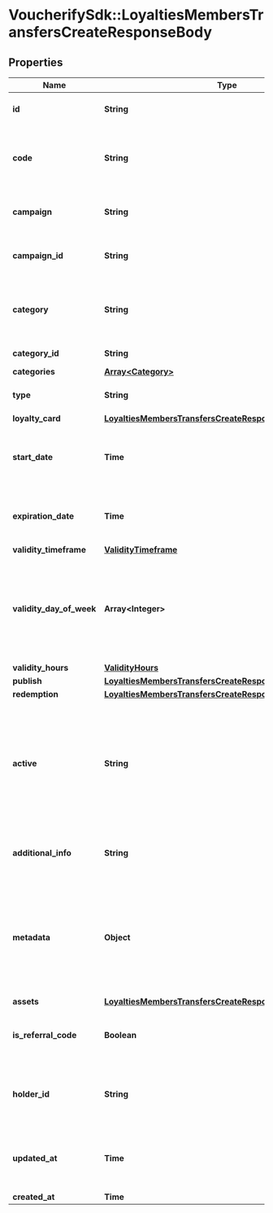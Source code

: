 # VoucherifySdk::LoyaltiesMembersTransfersCreateResponseBody

## Properties

| Name | Type | Description | Notes |
| ---- | ---- | ----------- | ----- |
| **id** | **String** | Assigned by the Voucherify API, identifies the voucher. | [optional] |
| **code** | **String** | A code that identifies a voucher. Pattern can use all letters of the English alphabet, Arabic numerals, and special characters. | [optional] |
| **campaign** | **String** | A unique campaign name, identifies the voucher&#39;s parent campaign. | [optional] |
| **campaign_id** | **String** | Assigned by the Voucherify API, identifies the voucher&#39;s parent campaign. | [optional] |
| **category** | **String** | Tag defining the category that this voucher belongs to. Useful when listing vouchers using the List Vouchers endpoint. | [optional] |
| **category_id** | **String** | Unique category ID assigned by Voucherify. | [optional] |
| **categories** | [**Array&lt;Category&gt;**](Category.md) |  | [optional] |
| **type** | **String** | Defines the type of the voucher. | [optional][default to &#39;LOYALTY_CARD&#39;] |
| **loyalty_card** | [**LoyaltiesMembersTransfersCreateResponseBodyLoyaltyCard**](LoyaltiesMembersTransfersCreateResponseBodyLoyaltyCard.md) |  | [optional] |
| **start_date** | **Time** | Activation timestamp defines when the code starts to be active in ISO 8601 format. Voucher is inactive before this date. | [optional] |
| **expiration_date** | **Time** | Expiration timestamp defines when the code expires in ISO 8601 format. Voucher is inactive after this date. | [optional] |
| **validity_timeframe** | [**ValidityTimeframe**](ValidityTimeframe.md) |  |  |
| **validity_day_of_week** | **Array&lt;Integer&gt;** | Integer array corresponding to the particular days of the week in which the voucher is valid.  - &#x60;0&#x60; Sunday - &#x60;1&#x60; Monday - &#x60;2&#x60; Tuesday - &#x60;3&#x60; Wednesday - &#x60;4&#x60; Thursday - &#x60;5&#x60; Friday - &#x60;6&#x60; Saturday |  |
| **validity_hours** | [**ValidityHours**](ValidityHours.md) |  | [optional] |
| **publish** | [**LoyaltiesMembersTransfersCreateResponseBodyPublish**](LoyaltiesMembersTransfersCreateResponseBodyPublish.md) |  | [optional] |
| **redemption** | [**LoyaltiesMembersTransfersCreateResponseBodyRedemption**](LoyaltiesMembersTransfersCreateResponseBodyRedemption.md) |  | [optional] |
| **active** | **String** | A flag to toggle the voucher on or off. You can disable a voucher even though it&#39;s within the active period defined by the start_date and expiration_date.  - &#x60;true&#x60; indicates an active voucher - &#x60;false&#x60; indicates an inactive voucher | [optional] |
| **additional_info** | **String** | An optional field to keep any extra textual information about the code such as a code description and details. | [optional] |
| **metadata** | **Object** | The metadata object stores all custom attributes assigned to the code. A set of key/value pairs that you can attach to a voucher object. It can be useful for storing additional information about the voucher in a structured format. | [optional] |
| **assets** | [**LoyaltiesMembersTransfersCreateResponseBodyAssets**](LoyaltiesMembersTransfersCreateResponseBodyAssets.md) |  | [optional] |
| **is_referral_code** | **Boolean** | Flag indicating whether this voucher is a referral code; &#x60;true&#x60; for campaign type &#x60;REFERRAL_PROGRAM&#x60;. | [optional] |
| **holder_id** | **String** | Unique customer identifier of the redeemable holder. It equals to the customer ID assigned by Voucherify. | [optional] |
| **updated_at** | **Time** | Timestamp representing the date and time when the voucher was last updated in ISO 8601 format. | [optional] |
| **created_at** | **Time** |  | [optional] |

